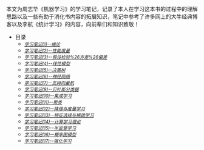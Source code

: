 本文为周志华《机器学习》的学习笔记，记录了本人在学习这本书的过程中的理解思路以及一些有助于消化书内容的拓展知识，笔记中参考了许多网上的大牛经典博客以及李航《统计学习》的内容，向前辈们和知识致敬！

- 目录
  * <small><i><a href='https://github.com/AronTian2018/Machine-learning-learning-notes/blob/master/%E5%91%A8%E5%BF%97%E5%8D%8E%E3%80%8AMachine%20Learning%E3%80%8B%E5%AD%A6%E4%B9%A0%E7%AC%94%E8%AE%B0(1)--%E7%BB%AA%E8%AE%BA.md'>学习笔记(1)--绪论</a></i></small>
  * <small><i><a href='https://github.com/AronTian2018/Machine-learning-learning-notes/blob/master/%E5%91%A8%E5%BF%97%E5%8D%8E%E3%80%8AMachine%20Learning%E3%80%8B%E5%AD%A6%E4%B9%A0%E7%AC%94%E8%AE%B0(2)--%E6%80%A7%E8%83%BD%E5%BA%A6%E9%87%8F.md'>学习笔记(2)--性能度量</a></i></small>
  * <small><i><a href='https://github.com/AronTian2018/Machine-learning-learning-notes/blob/master/%E5%91%A8%E5%BF%97%E5%8D%8E%E3%80%8AMachine%20Learning%E3%80%8B%E5%AD%A6%E4%B9%A0%E7%AC%94%E8%AE%B0(3)--%E5%81%87%E8%AE%BE%E6%A3%80%E9%AA%8C%26%E6%96%B9%E5%B7%AE%26%E5%81%8F%E5%B7%AE.md'>学习笔记(3)--假设检验%26方差%26偏差</a></i></small>
  * <small><i><a href='https://github.com/AronTian2018/Machine-learning-learning-notes/blob/master/%E5%91%A8%E5%BF%97%E5%8D%8E%E3%80%8AMachine%20Learning%E3%80%8B%E5%AD%A6%E4%B9%A0%E7%AC%94%E8%AE%B0(4)--%E7%BA%BF%E6%80%A7%E6%A8%A1%E5%9E%8B.md'>学习笔记(4)--线性模型</a></i></small>
  * <small><i><a href='https://github.com/AronTian2018/Machine-learning-learning-notes/blob/master/%E5%91%A8%E5%BF%97%E5%8D%8E%E3%80%8AMachine%20Learning%E3%80%8B%E5%AD%A6%E4%B9%A0%E7%AC%94%E8%AE%B0(5)--%E5%86%B3%E7%AD%96%E6%A0%91.md'>学习笔记(5)--决策树</a></i></small>
  * <small><i><a href='https://github.com/AronTian2018/Machine-learning-learning-notes/blob/master/%E5%91%A8%E5%BF%97%E5%8D%8E%E3%80%8AMachine%20Learning%E3%80%8B%E5%AD%A6%E4%B9%A0%E7%AC%94%E8%AE%B0(6)--%E7%A5%9E%E7%BB%8F%E7%BD%91%E7%BB%9C.md'>学习笔记(6)--神经网络</a></i></small>
  * <small><i><a href='https://github.com/AronTian2018/Machine-learning-learning-notes/blob/master/%E5%91%A8%E5%BF%97%E5%8D%8E%E3%80%8AMachine%20Learning%E3%80%8B%E5%AD%A6%E4%B9%A0%E7%AC%94%E8%AE%B0(7)--%E6%94%AF%E6%8C%81%E5%90%91%E9%87%8F%E6%9C%BA.md'>学习笔记(7)--支持向量机</a></i></small>
  * <small><i><a href='https://github.com/AronTian2018/Machine-learning-learning-notes/blob/master/%E5%91%A8%E5%BF%97%E5%8D%8E%E3%80%8AMachine%20Learning%E3%80%8B%E5%AD%A6%E4%B9%A0%E7%AC%94%E8%AE%B0(8)--%E8%B4%9D%E5%8F%B6%E6%96%AF%E5%88%86%E7%B1%BB%E5%99%A8.md'>学习笔记(8)--贝叶斯分类器</a></i></small>
  * <small><i><a href='https://github.com/AronTian2018/Machine-learning-learning-notes/blob/master/%E5%91%A8%E5%BF%97%E5%8D%8E%E3%80%8AMachine%20Learning%E3%80%8B%E5%AD%A6%E4%B9%A0%E7%AC%94%E8%AE%B0(10)--%E9%9B%86%E6%88%90%E5%AD%A6%E4%B9%A0.md'>学习笔记(10)--集成学习</a></i></small>
  * <small><i><a href='https://github.com/AronTian2018/Machine-learning-learning-notes/blob/master/%E5%91%A8%E5%BF%97%E5%8D%8E%E3%80%8AMachine%20Learning%E3%80%8B%E5%AD%A6%E4%B9%A0%E7%AC%94%E8%AE%B0(11)--%E8%81%9A%E7%B1%BB.md'>学习笔记(11)--聚类</a></i></small>
  * <small><i><a href='https://github.com/AronTian2018/Machine-learning-learning-notes/blob/master/%E5%91%A8%E5%BF%97%E5%8D%8E%E3%80%8AMachine%20Learning%E3%80%8B%E5%AD%A6%E4%B9%A0%E7%AC%94%E8%AE%B0(12)--%E9%99%8D%E7%BB%B4%E4%B8%8E%E5%BA%A6%E9%87%8F%E5%AD%A6%E4%B9%A0.md'>学习笔记(12)--降维与度量学习</a></i></small>
  * <small><i><a href='https://github.com/AronTian2018/Machine-learning-learning-notes/blob/master/%E5%91%A8%E5%BF%97%E5%8D%8E%E3%80%8AMachine%20Learning%E3%80%8B%E5%AD%A6%E4%B9%A0%E7%AC%94%E8%AE%B0(13)--%E7%89%B9%E5%BE%81%E9%80%89%E6%8B%A9%E4%B8%8E%E7%A8%80%E7%96%8F%E5%AD%A6%E4%B9%A0.md'>学习笔记(13)--特征选择与稀疏学习</a></i></small>
  * <small><i><a href='https://github.com/AronTian2018/Machine-learning-learning-notes/blob/master/%E5%91%A8%E5%BF%97%E5%8D%8E%E3%80%8AMachine%20Learning%E3%80%8B%E5%AD%A6%E4%B9%A0%E7%AC%94%E8%AE%B0(14)--%E8%AE%A1%E7%AE%97%E5%AD%A6%E4%B9%A0%E7%90%86%E8%AE%BA.md'>学习笔记(14)--计算学习理论</a></i></small>
  * <small><i><a href='https://github.com/AronTian2018/Machine-learning-learning-notes/blob/master/%E5%91%A8%E5%BF%97%E5%8D%8E%E3%80%8AMachine%20Learning%E3%80%8B%E5%AD%A6%E4%B9%A0%E7%AC%94%E8%AE%B0(15)--%E5%8D%8A%E7%9B%91%E7%9D%A3%E5%AD%A6%E4%B9%A0.md'>学习笔记(15)--半监督学习</a></i></small>
  * <small><i><a href='https://github.com/AronTian2018/Machine-learning-learning-notes/blob/master/%E5%91%A8%E5%BF%97%E5%8D%8E%E3%80%8AMachine%20Learning%E3%80%8B%E5%AD%A6%E4%B9%A0%E7%AC%94%E8%AE%B0(16)--%E6%A6%82%E7%8E%87%E5%9B%BE%E6%A8%A1%E5%9E%8B.md'>学习笔记(16)--概率图模型</a></i></small>
  * <small><i><a href='https://github.com/AronTian2018/Machine-learning-learning-notes/blob/master/%E5%91%A8%E5%BF%97%E5%8D%8E%E3%80%8AMachine%20Learning%E3%80%8B%E5%AD%A6%E4%B9%A0%E7%AC%94%E8%AE%B0(17)--%E5%BC%BA%E5%8C%96%E5%AD%A6%E4%B9%A0.md'>学习笔记(17)--强化学习</a></i></small>


